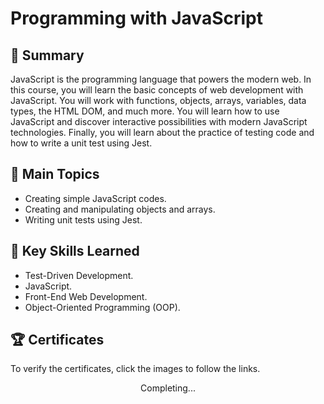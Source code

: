 # Programming with JavaScript

## 📄 Summary 
JavaScript is the programming language that powers the modern web. In this course, you will learn the basic concepts of web development with JavaScript. You will work with functions, objects, arrays, variables, data types, the HTML DOM, and much more. You will learn how to use JavaScript and discover interactive possibilities with modern JavaScript technologies. Finally, you will learn about the practice of testing code and how to write a unit test using Jest.  

## 📑 Main Topics 
- Creating simple JavaScript codes.
- Creating and manipulating objects and arrays.
- Writing unit tests using Jest.

## 🔑 Key Skills Learned 
- Test-Driven Development.
- JavaScript.
- Front-End Web Development.
- Object-Oriented Programming (OOP).


## 🏆 Certificates 
To verify the certificates, click the images to follow the links.

<p align="middle">
  Completing...
<!--   <a href="https://www.coursera.org/account/accomplishments/professional-cert/J6CZH7G6UGPY"><img src="https://user-images.githubusercontent.com/96287101/204545392-b022d72b-3bfd-4f70-81b6-55d0e24d70ac.jpg" height="430"></a> -->
</p>

